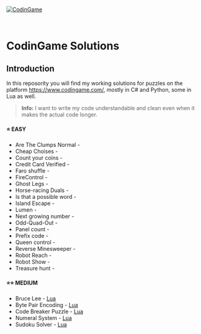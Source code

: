 ﻿[![CodinGame](/CodinGame.png)](https://www.codingame.com/ "CodinGame")

<br>

# CodinGame Solutions

## Introduction
In this reposority you will find my working solutions for puzzles on the platform https://www.codingame.com/, mostly in C# and Python, some in Lua as well. 

> **Info:**  I want to write my code understandable and clean even when it makes the actual code longer.

#### :star: EASY
* Are The Clumps Normal -
* Cheap Choises -
* Count your coins -
* Credit Card Verified -
* Faro shuffle -
* FireControl -
* Ghost Legs -
* Horse-racing Duals -
* Is that a possible word -
* Island Escape -
* Lumen -
* Next growing number -
* Odd-Quad-Out -
* Panel count -
* Prefix code -
* Queen control -
* Reverse Minesweeper -
* Robot Reach -
* Robot Show -
* Treasure hunt -

#### :star::star: MEDIUM
* Bruce Lee - [Lua]()
* Byte Pair Encoding - [Lua]()
* Code Breaker Puzzle - [Lua]()
* Numeral System - [Lua]()
* Sudoku Solver - [Lua]()
